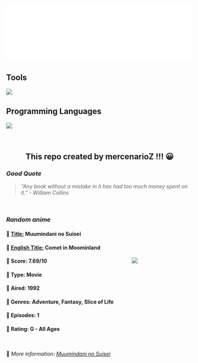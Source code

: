 
<img src="svg/nai.svg" />

<p>
  <h2>Tools</h2>
  <a href="https://skillicons.dev">
    <img src="https://skillicons.dev/icons?i=git,bash,vim,ubuntu,tensorflow,pytorch,docker,raspberrypi" />
  </a>

  <br />

  <h2>Programming Languages</h2>

  <a href="https://skillicons.dev">
    <img src="https://skillicons.dev/icons?i=python,c,cpp" />
  </a>
</p>

<br />

<h2 align="center">This repo created by mercenarioZ !!! 😀</h2>
<h3><i>Good Quote</i></h3>

<blockquote>
<i>
“Any book without a mistake in it has had too much money spent on it.” - William Collins
</i>
</blockquote>

<br />

<h3><i>Random anime</i></h3>

<h4>
  <strong>🥭 <u>Title:</u></strong> Muumindani no Suisei
</h4>

<h4>🌿 <u>English Title:</u> Comet in Moominland</h4>

<img align="right" width="165" src=https://cdn.myanimelist.net/images/anime/12/3984.jpg />

<h4>🌱 Score: 7.69/10</h4>

<h4>🌲 Type: Movie</h4>

<h4>🌴 Aired: 1992</h4>

<h4>🌵 Genres: Adventure, Fantasy, Slice of Life</h4>

<h4>🥑 Episodes: 1</h4>

<h4>🍏 Rating: G - All Ages</h4>

<br />

🍂 *More information: [Muumindani no Suisei](https://myanimelist.net/anime/2313/Muumindani_no_Suisei)*
    